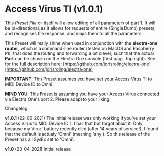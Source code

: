 # Access Virus TI (v1.0.1)

This *Preset File* on itself will allow editing of all parameters of part 1.  It will be bi-directional, as it allows for requests of entire (Single Dump) presets, and recognises the response, and maps them to all the parameters.

This Preset will really shine when used in conjunction with the **electra-one router**, which is a command-line router (tested on MacOS and Raspberry PI), that does the routing and forwarding a bit clever, such that the actual **Part** can be chosen on the Electra One console (first page, top right). See for the full description here: [https://github.com/jorisroling/electra-one](https://github.com/jorisroling/electra-one)

**IMPORTANT**: This Preset assumes you have set your Access Virus TI to MIDI Device ID to Omni.

**MIND YOU**: This Preset is assuming you have your Access Virus connected via Electra One's port 2. Please adapt to your liking.

Changelog:

**v1.0.1** (22-06-2021)
The initial release was only working if you've set your Access Virus to MIDI Device ID 1. I had that but forgot about it. Only because my Virus' battery recently died (after 14 years of service!), I found that the default is actualy 'Omni' (meaning 'any'). So this release of the Preset has all SysEx set to 'Omni'.

**v1.0** (23-04-2021)
Initial release

